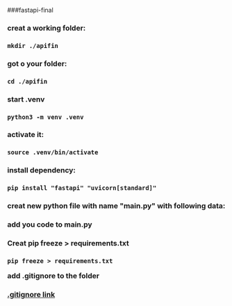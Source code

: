 
###fastapi-final 

<h3> creat a working folder:<h3>

```mkdir ./apifin```

<h3> got o your folder:  <h3>

```cd ./apifin```

<h3>start .venv<h3>

```python3 -m venv .venv```

<h3>activate it:<h3> 

```source .venv/bin/activate```

<h3> install dependency:<h3>

```pip install "fastapi" "uvicorn[standard]"```

<h3>creat new python file with name "main.py" with following data: <h3>

add you code to main.py

<h3>Creat pip freeze > requirements.txt<h3> 

```pip freeze > requirements.txt```

 add .gitignore to the folder <h3>
 
[.gitignore link](https://github.com/github/gitignore/blob/main/Python.gitignore)




